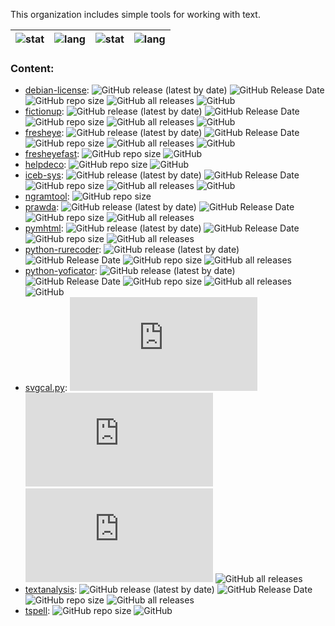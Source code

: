 This organization includes simple tools for working with text.

| ![stat](https://github-readme-stats.vercel.app/api?username=zvezdochiot&title_color=58A6FF&text_color=C9D1D9&bg_color=0D1117&hide_border=true&show_icons=true&icon_color=BDC5CD) | ![lang](https://github-readme-stats.vercel.app/api/top-langs/?username=zvezdochiot&title_color=58A6FF&text_color=C9D1D9&bg_color=0D1117&hide_border=true&langs_count=3) | ![stat](https://github-readme-stats.vercel.app/api?username=vmarkovtsev&title_color=58A6FF&text_color=C9D1D9&bg_color=0D1117&hide_border=true&show_icons=true&icon_color=BDC5CD) | ![lang](https://github-readme-stats.vercel.app/api/top-langs/?username=vmarkovtsev&title_color=58A6FF&text_color=C9D1D9&bg_color=0D1117&hide_border=true&langs_count=3) |
| --- | --- | --- | --- |

### Content:

* [debian-license](https://github.com/Text-extend-tools/debian-license):
![GitHub release (latest by date)](https://img.shields.io/github/v/release/Text-extend-tools/debian-license)
![GitHub Release Date](https://img.shields.io/github/release-date/Text-extend-tools/debian-license)
![GitHub repo size](https://img.shields.io/github/repo-size/Text-extend-tools/debian-license)
![GitHub all releases](https://img.shields.io/github/downloads/Text-extend-tools/debian-license/total)
![GitHub](https://img.shields.io/github/license/Text-extend-tools/debian-license)
* [fictionup](https://github.com/Text-extend-tools/fictionup):
![GitHub release (latest by date)](https://img.shields.io/github/v/release/Text-extend-tools/fictionup)
![GitHub Release Date](https://img.shields.io/github/release-date/Text-extend-tools/fictionup)
![GitHub repo size](https://img.shields.io/github/repo-size/Text-extend-tools/fictionup)
![GitHub all releases](https://img.shields.io/github/downloads/Text-extend-tools/fictionup/total)
![GitHub](https://img.shields.io/github/license/Text-extend-tools/fictionup)
* [fresheye](https://github.com/Text-extend-tools/fresheye):
![GitHub release (latest by date)](https://img.shields.io/github/v/release/Text-extend-tools/fresheye)
![GitHub Release Date](https://img.shields.io/github/release-date/Text-extend-tools/fresheye)
![GitHub repo size](https://img.shields.io/github/repo-size/Text-extend-tools/fresheye)
![GitHub all releases](https://img.shields.io/github/downloads/Text-extend-tools/fresheye/total)
![GitHub](https://img.shields.io/github/license/Text-extend-tools/fresheye)
* [fresheyefast](https://github.com/Text-extend-tools/fresheyefast):
![GitHub repo size](https://img.shields.io/github/repo-size/Text-extend-tools/fresheyefast)
![GitHub](https://img.shields.io/github/license/Text-extend-tools/fresheyefast)
* [helpdeco](https://github.com/Text-extend-tools/helpdeco):
![GitHub repo size](https://img.shields.io/github/repo-size/Text-extend-tools/helpdeco)
![GitHub](https://img.shields.io/github/license/Text-extend-tools/helpdeco)
* [iceb-sys](https://github.com/Text-extend-tools/iceb-sys):
![GitHub release (latest by date)](https://img.shields.io/github/v/release/Text-extend-tools/iceb-sys)
![GitHub Release Date](https://img.shields.io/github/release-date/Text-extend-tools/iceb-sys)
![GitHub repo size](https://img.shields.io/github/repo-size/Text-extend-tools/iceb-sys)
![GitHub all releases](https://img.shields.io/github/downloads/Text-extend-tools/iceb-sys/total)
![GitHub](https://img.shields.io/github/license/Text-extend-tools/iceb-sys)
* [ngramtool](https://github.com/Text-extend-tools/ngramtool):
![GitHub repo size](https://img.shields.io/github/repo-size/Text-extend-tools/ngramtool)
* [prawda](https://github.com/Text-extend-tools/prawda):
![GitHub release (latest by date)](https://img.shields.io/github/v/release/Text-extend-tools/prawda)
![GitHub Release Date](https://img.shields.io/github/release-date/Text-extend-tools/prawda)
![GitHub repo size](https://img.shields.io/github/repo-size/Text-extend-tools/prawda)
![GitHub all releases](https://img.shields.io/github/downloads/Text-extend-tools/prawda/total)
* [pymhtml](https://github.com/Text-extend-tools/pymhtml):
![GitHub release (latest by date)](https://img.shields.io/github/v/release/Text-extend-tools/pymhtml)
![GitHub Release Date](https://img.shields.io/github/release-date/Text-extend-tools/pymhtml)
![GitHub repo size](https://img.shields.io/github/repo-size/Text-extend-tools/pymhtml)
![GitHub all releases](https://img.shields.io/github/downloads/Text-extend-tools/pymhtml/total)
* [python-rurecoder](https://github.com/Text-extend-tools/python-rurecoder):
![GitHub release (latest by date)](https://img.shields.io/github/v/release/Text-extend-tools/python-rurecoder)
![GitHub Release Date](https://img.shields.io/github/release-date/Text-extend-tools/python-rurecoder)
![GitHub repo size](https://img.shields.io/github/repo-size/Text-extend-tools/python-rurecoder)
![GitHub all releases](https://img.shields.io/github/downloads/Text-extend-tools/python-rurecoder/total)
* [python-yoficator](https://github.com/Text-extend-tools/python-yoficator):
![GitHub release (latest by date)](https://img.shields.io/github/v/release/Text-extend-tools/python-yoficator)
![GitHub Release Date](https://img.shields.io/github/release-date/Text-extend-tools/python-yoficator)
![GitHub repo size](https://img.shields.io/github/repo-size/Text-extend-tools/dpython-yoficator)
![GitHub all releases](https://img.shields.io/github/downloads/Text-extend-tools/python-yoficator/total)
![GitHub](https://img.shields.io/github/license/Text-extend-tools/python-yoficator)
* [svgcal.py](https://github.com/Text-extend-tools/svgcal.py):
![GitHub release (latest by date)](https://img.shields.io/github/v/release/Text-extend-tools/svgcal.py)
![GitHub Release Date](https://img.shields.io/github/release-date/Text-extend-tools/svgcal.py)
![GitHub repo size](https://img.shields.io/github/repo-size/Text-extend-tools/svgcal.py)
![GitHub all releases](https://img.shields.io/github/downloads/Text-extend-tools/svgcal.py/total)
* [textanalysis](https://github.com/Text-extend-tools/textanalysis):
![GitHub release (latest by date)](https://img.shields.io/github/v/release/Text-extend-tools/textanalysis)
![GitHub Release Date](https://img.shields.io/github/release-date/Text-extend-tools/textanalysis)
![GitHub repo size](https://img.shields.io/github/repo-size/Text-extend-tools/textanalysis)
![GitHub all releases](https://img.shields.io/github/downloads/Text-extend-tools/textanalysis/total)
* [tspell](https://github.com/Text-extend-tools/tspell):
![GitHub repo size](https://img.shields.io/github/repo-size/Text-extend-tools/tspell)
![GitHub](https://img.shields.io/github/license/Text-extend-tools/tspell)

